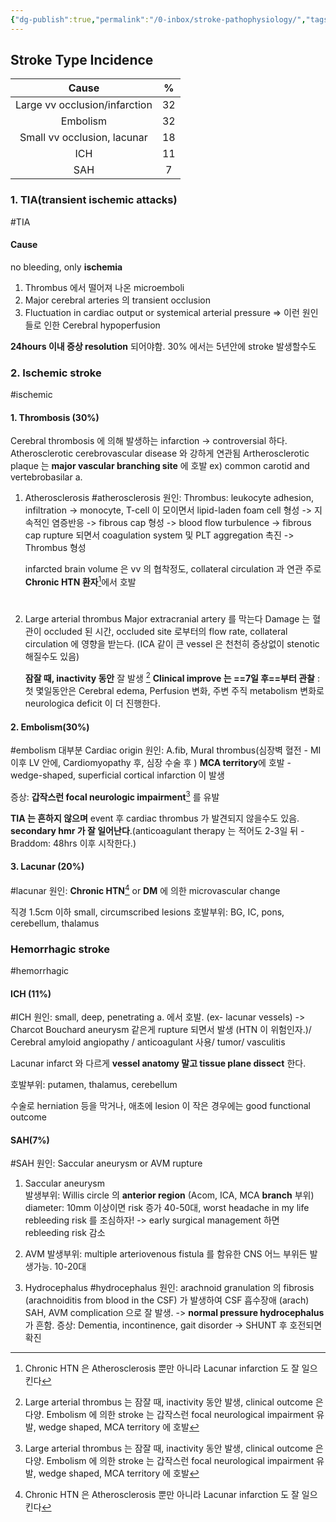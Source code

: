 ```yaml
---
{"dg-publish":true,"permalink":"/0-inbox/stroke-pathophysiology/","tags":["#stroke","gardenEntry"]}
---
```


## Stroke Type Incidence

|             Cause             |  %  |
|:-----------------------------:|:---:|
| Large vv occlusion/infarction | 32  |
|           Embolism            | 32  |
|  Small vv occlusion, lacunar  | 18  |
|              ICH              | 11  |
|              SAH              |  7  |

### 1. TIA(transient ischemic attacks) 
#TIA
#### Cause
no bleeding, only **ischemia**
1. Thrombus 에서 떨어져 나온 microemboli
2. Major cerebral arteries 의 transient occlusion
3. Fluctuation in cardiac output or systemical arterial pressure
=> 이런 원인들로 인한 Cerebral hypoperfusion

**24hours 이내 증상 resolution** 되어야함.
30% 에서는 5년안에 stroke 발생할수도

### 2. Ischemic stroke 
#ischemic
#### 1. Thrombosis (30%)
Cerebral thrombosis 에 의해 발생하는 infarction -> controversial 하다.
Atherosclerotic cerebrovascular disease 와 강하게 연관됨
Artherosclerotic plaque 는 **major vascular branching site** 에 호발
ex) common carotid and vertebrobasilar a. 

1. Atherosclerosis #atherosclerosis
	원인: Thrombus: leukocyte adhesion, infiltration -> monocyte, T-cell 이 모이면서 lipid-laden foam cell 형성 -> 지속적인 염증반응 -> fibrous cap 형성  -> blood flow turbulence -> fibrous cap rupture 되면서 coagulation system 및 PLT aggregation 촉진 -> Thrombus 형성	
	
	infarcted brain volume 은 vv 의 협착정도, collateral circulation 과 연관
	주로 **Chronic HTN 환자**[^2]에서 호발   
  
#   
2. Large arterial thrombus
	Major extracranial artery 를 막는다
	Damage 는 혈관이 occluded 된 시간, occluded site 로부터의 flow rate, collateral circulation 에 영향을 받는다. (ICA 같이 큰 vessel 은 천천히 증상없이 stenotic 해질수도 있음)

	**잠잘 때, inactivity 동안** 잘 발생 [^1]
	**Clinical improve 는 ==7일 후==부터 관찰** : 첫 몇일동안은 Cerebral edema, Perfusion 변화, 주변 주직 metabolism 변화로 neurologica deficit 이 더 진행한다.      
#### 2. Embolism(30%) 
#embolism
대부분 Cardiac origin
원인: A.fib, Mural thrombus(심장벽 혈전 - MI 이후 LV 안에, Cardiomyopathy 후, 심장 수술 후 )
**MCA territory**에 호발 - wedge-shaped, superficial cortical infarction 이 발생  

증상: **갑작스런 focal neurologic impairment**[^1] 를 유발

**TIA 는 흔하지 않으며** event 후 cardiac thrombus 가 발견되지 않을수도 있음. **secondary hmr 가 잘 일어난다**.(anticoagulant therapy 는 적어도 2-3일 뒤 - Braddom: 48hrs 이후 시작한다.)
#### 3. Lacunar (20%) 
#lacunar
원인: **Chronic HTN**[^2] or **DM** 에 의한 microvascular change
  
직경 1.5cm 이하 small, circumscribed lesions
호발부위: BG, IC, pons, cerebellum, thalamus

### Hemorrhagic stroke 
#hemorrhagic
#### ICH (11%) 
#ICH
원인: small, deep, penetrating a. 에서 호발. (ex- lacunar vessels) -> Charcot Bouchard aneurysm 같은게 rupture 되면서 발생 (HTN 이 위험인자.)/ Cerebral amyloid angiopathy / anticoagulant 사용/ tumor/ vasculitis  

Lacunar infarct 와 다르게 **vessel anatomy 말고 tissue plane dissect** 한다.  

호발부위: putamen, thalamus, cerebellum

수술로 herniation 등을 막거나, 애초에 lesion 이 작은 경우에는 good functional outcome

#### SAH(7%)
#SAH
원인: Saccular aneurysm or AVM rupture
1. Saccular aneurysm   
	발생부위: Willis circle 의 **anterior region** (Acom, ICA, MCA **branch** 부위)
	diameter: 10mm 이상이면 risk 증가
	40-50대, worst headache in my life
	rebleeding risk 를 조심하자! -> early surgical management 하면 rebleeding risk 감소
>
2. AVM
	발생부위: multiple arteriovenous fistula 를 함유한 CNS 어느 부위든 발생가능.
	10-20대
>
3. Hydrocephalus
	#hydrocephalus
	원인: arachnoid granulation 의 fibrosis (arachnoiditis from blood in the CSF) 가 발생하여 CSF     흡수장애 (arach)
	SAH, AVM complication 으로 잘 발생. -> **normal pressure hydrocephalus** 가 흔함.
	증상: Dementia, incontinence, gait disorder -> SHUNT 후 호전되면 확진


[^1]: Large arterial thrombus 는 잠잘 때, inactivity 동안 발생, clinical outcome 은 다양. Embolism 에 의한 stroke 는 갑작스런 focal neurological impairment 유발, wedge shaped, MCA territory 에 호발

[^2]: Chronic HTN 은 Atherosclerosis 뿐만 아니라 Lacunar infarction 도 잘 일으킨다


